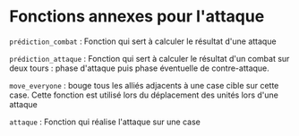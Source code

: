 # Fonctions annexes pour l'attaque

`prédiction_combat` : Fonction qui sert à calculer le résultat d'une attaque

`prédiction_attaque` : Fonction qui sert à calculer le résultat d'un combat sur deux tours : phase d'attaque puis phase éventuelle de contre-attaque.

`move_everyone` : bouge tous les alliés adjacents à une case cible sur cette case. Cette fonction est utilisé lors du déplacement des unités lors d'une attaque

`attaque` : Fonction qui réalise l'attaque sur une case